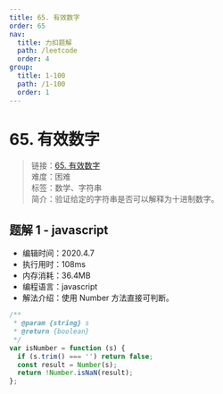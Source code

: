 ```yaml
---
title: 65. 有效数字
order: 65
nav:
  title: 力扣题解
  path: /leetcode
  order: 4
group:
  title: 1-100
  path: /1-100
  order: 1
---
```


# 65. 有效数字

> 链接：[65. 有效数字](https://leetcode-cn.com/problems/valid-number/)  
> 难度：困难  
> 标签：数学、字符串  
> 简介：验证给定的字符串是否可以解释为十进制数字。

## 题解 1 - javascript

- 编辑时间：2020.4.7
- 执行用时：108ms
- 内存消耗：36.4MB
- 编程语言：javascript
- 解法介绍：使用 Number 方法直接可判断。

```javascript
/**
 * @param {string} s
 * @return {boolean}
 */
var isNumber = function (s) {
  if (s.trim() === '') return false;
  const result = Number(s);
  return !Number.isNaN(result);
};
```
